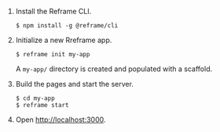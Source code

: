 1. Install the Reframe CLI.
   ~~~shell
   $ npm install -g @reframe/cli
   ~~~

2. Initialize a new Rreframe app.
   ~~~shell
   $ reframe init my-app
   ~~~
   A `my-app/` directory is created and populated with a scaffold.

3. Build the pages and start the server.
   ~~~shell
   $ cd my-app
   $ reframe start
   ~~~

4. Open [http://localhost:3000](http://localhost:3000).
